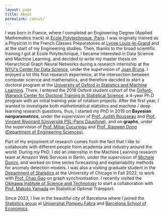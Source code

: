 ```yaml
---
layout: page
title: About
permalink: /about/
---
```


I was born in France, where I completed an Engineering Degree (Applied Mathematics track) at [Ecole Polytechnique, Paris](https://www.polytechnique.edu/). I was originally trained as a Physicist in the French Classes Préparatoires at [Lycee Louis-le-Grand](https://www.louislegrand.fr/) and at the start of my Engineering studies. Then, thanks to the broad scientific training I got at Ecole Polytechnique, I became interested in Data Science and Machine Learning, and decided to write my master thesis on Hierarchical Graph Neural Networks during a research internship at the [NYU's Center for Data Science](https://cds.nyu.edu/), under the supervision of [Joan Bruna](https://cims.nyu.edu/~bruna/). I enjoyed a lot this first research experience, at the intersection between computer science and mathematics, and therefore decided to start a doctoral program at the [University of Oxford in Statistics and Machine Learning](https://www.stats.ox.ac.uk/). There, I entered the 2018 Oxford student cohort of the [Oxford-Warwick Center for Doctoral Training in Statistical Science](http://www.oxwasp-cdt.ac.uk/), a 4-year Ph.D program with an initial training year of rotation projects. After the first year, I wanted to investigate both mathetimatical statistics and machine / deep learning research questions, thus, I started my PhD in 2019 on **Bayesian nonparametrics**, under the supervision of [Prof. Judith Rousseau](https://www.stats.ox.ac.uk/~rousseau/) and [Prof. Vincent Rivoirard (Université PSL-Paris Dauphine)](https://www.ceremade.dauphine.fr/~rivoirar/), and on **graphs**, under the supervision of [Prof. Mihai Cucuringu](https://www.stats.ox.ac.uk/~cucuring/) and [Prof. Xiaowen Dong (Department of Engineering Sciences)](https://web.media.mit.edu/~xdong/).

Part of my enjoyment of research comes from the fact that I like to collaborate with different people from academia and industry around the world. During my PhD, I did an internship in the Machine Learning research team at Amazon Web Services in Berlin, under the supervision of [Michele Donini](https://www.amazon.science/author/michele-donini), and worked on time series forecasting and explainability methods for anomaly detection models. I was also a visiting graduate student in the [Department of Statistics](https://stat.uchicago.edu/) at the University of Chicago in Fall 2022, to work with [Prof. Chao Gao](https://www.stat.uchicago.edu/~chaogao/) on graph synchronisation. I recently visited the [Okinawa Institute of Science and Technology](https://www.oist.jp/) to start a collaboration with [Prof. Makoto Yamada](https://riken-yamada.github.io/profile.html) on Statistical Optimal Transport.

Since 2023, I live in the beautiful city of Barcelona where I joined the [Statistics group](https://sites.google.com/view/stats-upf/) at [Universitat Pompeu Fabra](https://www.upf.edu/) and [Barcelona School of Economics](https://bse.eu/).
